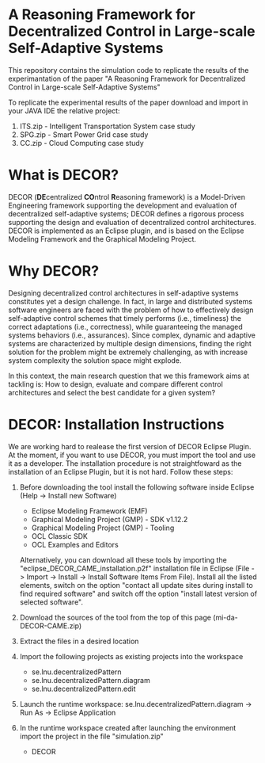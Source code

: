 # A Reasoning Framework for Decentralized Control in Large-scale Self-Adaptive Systems
This repository contains the simulation code to replicate the results of the experimantation of the paper "A Reasoning Framework for Decentralized Control in Large-scale Self-Adaptive Systems" 

To replicate the experimental results of the paper download and import in your JAVA IDE the relative project:

1. ITS.zip - Intelligent Transportation System case study
2. SPG.zip - Smart Power Grid case study
3. CC.zip - Cloud Computing case study

# What is DECOR?
DECOR (**DE**centralized **CO**ntrol **R**easoning framework) is a Model-Driven Engineering framework supporting the development and evaluation of decentralized self-adaptive systems; DECOR defines a rigorous process supporting the design and evaluation of decentralized control architectures. DECOR is implemented as an Eclipse plugin, and is based on the Eclipse Modeling Framework and the Graphical Modeling Project.

# Why DECOR?
Designing decentralized control architectures in self-adaptive systems constitutes yet a design challenge. In fact, in large and distributed systems software engineers are faced with the problem of how to effectively design self-adaptive control schemes that timely performs (i.e., timeliness) the correct adaptations (i.e., correctness), while guaranteeing the managed systems behaviors (i.e., assurances). Since complex, dynamic and adaptive systems are characterized by multiple design dimensions, finding the right solution for the problem might be extremely challenging, as with increase system complexity the solution space might explode.

In this context, the main research question that we this framework aims at tackling is:  How to design, evaluate and compare different control architectures and select the best candidate for a given system?

# DECOR: Installation Instructions
We are working hard to realease the first version of DECOR Eclipse Plugin. At the moment, if you want to use DECOR, you must import the tool and use it as a developer. The installation procedure is not straightfoward as the installation of an Eclipse Plugin, but it is not hard. Follow these steps:

1. Before downloading the tool install the following software inside Eclipse (Help -> Install new Software)
   * Eclipse Modeling Framework (EMF)
   * Graphical Modeling Project (GMP) - SDK v1.12.2
   * Graphical Modeling Project (GMP) - Tooling
   * OCL Classic SDK
   * OCL Examples and Editors
   
   Alternatively, you can download all these tools by importing the "eclipse_DECOR_CAME_installation.p2f" installation file in Eclipse (File -> Import -> Install -> Install
   Software Items From File). Install all the listed elements, switch on the option "contact all update sites during install to find required software" and switch off the option
   "install latest version of selected software".
2. Download the sources of the tool from the top of this page (mi-da-DECOR-CAME.zip)
3. Extract the files in a desired location
4. Import the following projects as existing projects into the workspace
   * se.lnu.decentralizedPattern
   * se.lnu.decentralizedPattern.diagram
   * se.lnu.decentralizedPattern.edit
5. Launch the runtime workspace: se.lnu.decentralizedPattern.diagram -> Run As -> Eclipse Application
6. In the runtime workspace created after launching the environment import the project in the file "simulation.zip"
   * DECOR
